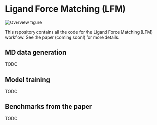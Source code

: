 # Ligand Force Matching (LFM)

![Overview figure](overview.svg)

This repository contains all the code for the Ligand Force Matching (LFM) workflow. See the paper (coming soon!) for more details.

## MD data generation
TODO

## Model training
TODO

## Benchmarks from the paper
TODO